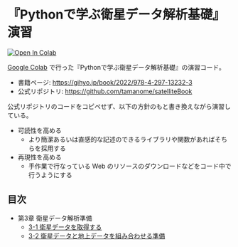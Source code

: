 # 『Pythonで学ぶ衛星データ解析基礎』演習

[![Open In Colab](https://colab.research.google.com/assets/colab-badge.svg)](https://colab.research.google.com/github/sankichi92/satelliteBook/blob/main)

[Google Colab](https://colab.research.google.com/) で行った『Pythonで学ぶ衛星データ解析基礎』の演習コード。

- 書籍ページ: https://gihyo.jp/book/2022/978-4-297-13232-3
- 公式リポジトリ: https://github.com/tamanome/satelliteBook

公式リポジトリのコードをコピペせず、以下の方針のもと書き換えながら演習している。

- 可読性を高める
    - より簡潔あるいは直感的な記述のできるライブラリや関数があればそちらを採用する
- 再現性を高める
    - 手作業で行なっている Web のリソースのダウンロードなどをコード中で行うようにする

## 目次

- 第3章 衛星データ解析準備
    - [3-1 衛星データを取得する](https://sankichi92.github.io/satelliteBook/3-1-data_access)
    - [3-2 衛星データと地上データを組み合わせる準備](https://sankichi92.github.io/satelliteBook/3-2-coordinate)
